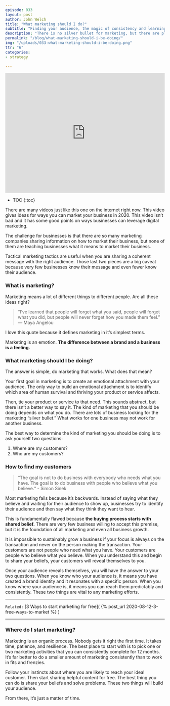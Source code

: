```yaml
---
episode: 033
layout: post
author: John Welch
title: "What marketing should I do?"
subtitle: "Finding your audience, the magic of consistency and learning to be helpful"
description: "There is no silver bullet for marketing, but there are plenty of wrong ways to spend you money. In this article we're going to help you understand where to start with your marketing budget and how to think about marketing."
permalink: "/blog/what-marketing-should-i-be-doing/"
img: "/uploads/033-what-marketing-should-i-be-doing.png"
ttr: "6"
categories:
- strategy

---
```


<iframe id="ytplayer" type="text/html" width="100%" height="380"
src="https://www.youtube.com/embed/QrlrS74RDxc?autoplay=1&origin={{ site.url }}"
frameborder="0"></iframe>

* TOC
{:toc}

There are many videos just like this one on the internet right now. This video gives ideas for ways you can market your business in 2020. This video isn’t bad and it has some good points on ways businesses can leverage digital marketing.

The challenge for businesses is that there are so many marketing companies sharing information on how to market their business, but none of them are teaching businesses what it means to market their business.

Tactical marketing tactics are useful when you are sharing a coherent message with the right audience. Those last two pieces are a big caveat because very few businesses know their message and even fewer know their audience. 

### What is marketing?

Marketing means a lot of different things to different people. Are all these ideas right? 

> “I’ve learned that people will forget what you said, people will forget what you did, but people will never forget how you made them feel.” 
> — Maya Angelou

I love this quote because it defines marketing in it’s simplest terms. 

Marketing is an emotion. **The difference between a brand and a business is a feeling.** 

### What marketing should I be doing?

The answer is simple, do marketing that works. What does that mean?

Your first goal in marketing is to create an emotional attachment with your audience. The only way to build an emotional attachment is to identify which area of human survival and thriving your product or service affects. 

Then, tie your product or service to that need. This sounds abstract, but there isn’t a better way to say it. The kind of marketing that you should be doing depends on what you do. There are lots of business looking for the marketing “silver bullet.” What works for one business may not work for another business. 

The best way to determine the kind of marketing you should be doing is to ask yourself two questions:

1. Where are my customers?
2. Who are my customers? 

### How to find my customers

> “The goal is not to do business with everybody who needs what you have. The goal is to do business with people who believe what you believe.“ - Simon Sinek

Most marketing fails because it’s backwards. Instead of saying what they believe and waiting for their audience to show up, businesses try to identify their audience and then say what they think they want to hear. 

This is fundamentally flawed because **the buying process starts with shared belief.** There are very few business willing to accept this premise, but it is the foundation of all marketing and even all business growth. 

It is impossible to sustainably grow a business if your focus is always on the transaction and never on the person making the transaction. Your customers are not people who need what you have. Your customers are people who believe what you believe. When you understand this and begin to share your beliefs, your customers will reveal themselves to you. 

Once your audience reveals themselves, you will have the answer to your two questions. When you know who your audience is, it means you have created a brand identity and it resonates with a specific person. When you know where your audience is, it means you can reach them predictably and consistently. These two things are vital to any marketing efforts. 

---

`Related:` [3 Ways to start marketing for free]( {% post_url 2020-08-12-3-free-ways-to-market %} )

---

### Where do I start marketing?

Marketing is an organic process. Nobody gets it right the first time. It takes time, patience, and resilience. The best place to start with is to pick one or two marketing activities that you can consistently complete for 12 months. It’s far better to do a smaller amount of marketing consistently than to work in fits and frenzies.

Follow your instincts about where you are likely to reach your ideal customer. Then start sharing helpful content for free. The best thing you can do is share your beliefs and solve problems. These two things will build your audience.

From there, it’s just a matter of time.